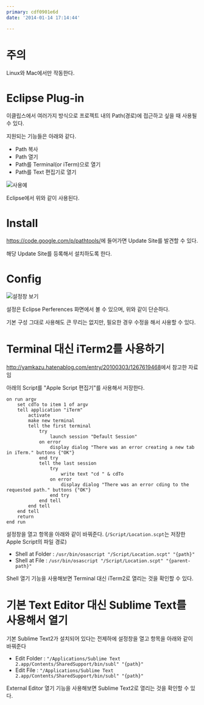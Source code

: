 ---primary: cdf0901e6ddate: '2014-01-14 17:14:44'---# 주의Linux와 Mac에서만 작동한다.# Eclipse Plug-in이클립스에서 여러가지 방식으로 프로젝트 내의 Path(경로)에 접근하고 싶을 때 사용될 수 있다.지원되는 기능들은 아래와 같다.- Path 복사- Path 열기- Path를 Terminal(or iTerm)으로 열기 - Path를 Text 편집기로 열기![사용예][use]Eclipse에서 위와 같이 사용된다.# Install<https://code.google.com/p/pathtools/>에 들어가면 Update Site를 발견할 수 있다.해당 Update Site를 등록해서 설치하도록 한다.# Config![설정창 보기][config]설정은 Eclipse Perferences 화면에서 볼 수 있으며, 위와 같이 단순하다.기본 구성 그대로 사용해도 큰 무리는 없지만, 필요한 경우 수정을 해서 사용할 수 있다.# Terminal 대신 iTerm2를 사용하기<http://yamkazu.hatenablog.com/entry/20100303/1267619468>에서 참고한 자료임아래의 Script를 "Apple Script 편집기"를 사용해서 저장한다.	on run argv		set cdTo to item 1 of argv		tell application "iTerm"			activate			make new terminal			tell the first terminal				try					launch session "Default Session"				on error					display dialog "There was an error creating a new tab in iTerm." buttons {"OK"}				end try				tell the last session					try						write text "cd " & cdTo					on error						display dialog "There was an error cding to the requested path." buttons {"OK"}					end try				end tell			end tell		end tell		return	end run설정창을 열고 항목을 아래와 같이 바꿔준다. (`/Script/Location.scpt`는 저장한 Apple Script의 파일 경로)- Shell at Folder : `/usr/bin/osascript "/Script/Location.scpt" "{path}"`- Shell at File : `/usr/bin/osascript "/Script/Location.scpt" "{parent-path}"`Shell 열기 기능을 사용해보면 Terminal 대신 iTerm2로 열리는 것을 확인할 수 있다.# 기본 Text Editor 대신 Sublime Text를 사용해서 열기 기본 Sublime Text2가 설치되어 있다는 전제하에 설정창을 열고 항목을 아래와 같이 바꿔준다- Edit Folder : `"/Applications/Sublime Text 2.app/Contents/SharedSupport/bin/subl" "{path}"`- Edit File : `"/Applications/Sublime Text 2.app/Contents/SharedSupport/bin/subl" "{path}"`External Editor 열기 기능을 사용해보면 Sublime Text2로 열리는 것을 확인할 수 있다.[use]: http://files.ssen.name/captures/20140114/163605.png[config]: http://files.ssen.name/captures/20140114/161722.png
